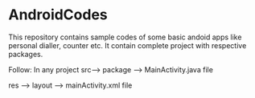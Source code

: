 # AndroidCodes
This repository contains sample codes of some basic andoid apps like personal dialler, counter etc.
It contain complete project with respective packages.

Follow:
In any project
src--> package --> MainActivity.java file

res --> layout --> mainActivity.xml file




